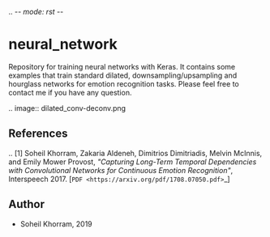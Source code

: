.. -*- mode: rst -*-

neural_network
================

Repository for training neural networks with Keras. 
It contains some examples that train standard dilated, downsampling/upsampling and hourglass networks for emotion recognition tasks. Please feel free to contact me if you have any question.

.. image:: dilated_conv-deconv.png


References
----------

.. [1] Soheil Khorram, Zakaria Aldeneh, Dimitrios Dimitriadis, Melvin McInnis, and Emily Mower Provost, 
       *"Capturing Long-Term Temporal Dependencies with Convolutional Networks for Continuous Emotion Recognition"*,
       Interspeech 2017. [`PDF <https://arxiv.org/pdf/1708.07050.pdf>`_]

Author
------

- Soheil Khorram, 2019

